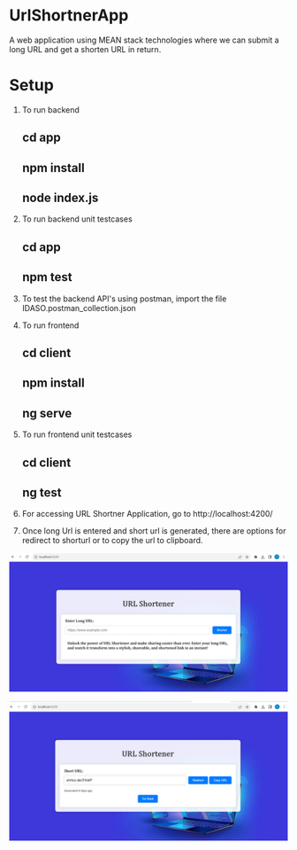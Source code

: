# UrlShortnerApp

A web application using MEAN stack technologies where we can submit a long URL and get a shorten URL in return.

# Setup

1. To run backend 

     ## cd app
     ## npm install
     ## node index.js

2. To run backend unit testcases

      ## cd app
      ## npm test

3. To test the backend API's using postman, import the file IDASO.postman_collection.json

4. To run frontend 
 
    ## cd client
    ## npm install
    ## ng serve

5. To run frontend unit testcases

    ## cd client
    ## ng test

6. For accessing URL Shortner Application, go to http://localhost:4200/

7. Once long Url is entered and short url is generated, there are options for redirect to shorturl or to copy the url to clipboard.

![Alt text](image.png) 



![Alt text](image-1.png)